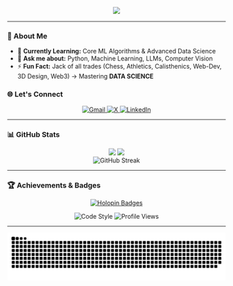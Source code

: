 <div align="left">



<p align="center">
  <a href="https://github.com/DenverCoder1/readme-typing-svg">
    <img src="https://readme-typing-svg.herokuapp.com?font=Fira+Code&color=00d9ff&size=25&center=true&vCenter=true&width=650&height=100&lines=Aspiring+Data+Scientist+%7C+ML+Engineer;Dual-Degree+Aspirant+%40+IIT+Madras;Computer+Vision+%26+Python+Enthusiast;Always+Learning%2C+Always+Growing+%F0%9F%9A%80">
  </a>
</p>

---

### 🚀 About Me

- 🧠 **Currently Learning:** Core ML Algorithms & Advanced Data Science
- 💬 **Ask me about:** Python, Machine Learning, LLMs, Computer Vision
- ⚡ **Fun Fact:** Jack of all trades (Chess, Athletics, Calisthenics, Web-Dev, 3D Design, Web3) → Mastering **DATA SCIENCE**

### 🌐 Let's Connect

<p align="center">
  <a href="mailto:namdev2003satyam@gmail.com">
    <img src="https://img.shields.io/badge/Gmail-D14836?style=for-the-badge&logo=gmail&logoColor=white" alt="Gmail"/>
  </a>
  <a href="https://x.com/spyrosigma">
    <img src="https://img.shields.io/badge/X-000000?style=for-the-badge&logo=x&logoColor=white" alt="X"/>
  </a>
  <a href="https://linkedin.com/in/spyrosigma">
    <img src="https://img.shields.io/badge/LinkedIn-0077B5?style=for-the-badge&logo=linkedin&logoColor=white" alt="LinkedIn"/>
  </a>
</p>

---

### 📊 GitHub Stats

<div align="center">
  <img height="180em" src="https://github-readme-stats.vercel.app/api?username=spyrosigma&show_icons=true&theme=tokyonight&include_all_commits=true&count_private=true"/>
  <img height="180em" src="https://github-readme-stats.vercel.app/api/top-langs/?username=spyrosigma&layout=compact&langs_count=8&theme=tokyonight"/>
</div>

<div align="center">
  <img src="https://github-readme-streak-stats.herokuapp.com/?user=spyrosigma&theme=tokyonight" alt="GitHub Streak"/>
</div>

---

### 🏆 Achievements & Badges

<div align="center">
  
[![Holopin Badges](https://holopin.me/spyrosigma)](https://holopin.io/@spyrosigma)

![Code Style](https://img.shields.io/badge/code%20style-black-000000.svg)
![Profile Views](https://komarev.com/ghpvc/?username=spyrosigma&color=brightgreen&style=flat-square)

</div>

---

<div align="center">
  <img src="https://raw.githubusercontent.com/platane/snk/output/github-contribution-grid-snake-dark.svg" alt="Snake animation" />
</div>

</div>
